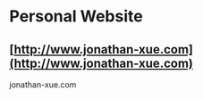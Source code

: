 # Personal Website


## [http://www.jonathan-xue.com](http://www.jonathan-xue.com)

jonathan-xue.com
